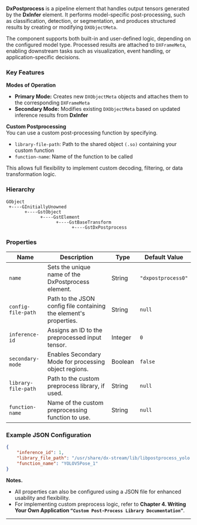 **DxPostprocess** is a pipeline element that handles output tensors generated by the **DxInfer** element. It performs model-specific post-processing, such as classification, detection, or segmentation, and produces structured results by creating or modifying `DXObjectMeta`.  

The component supports both built-in and user-defined logic, depending on the configured model type.
Processed results are attached to `DXFrameMeta`, enabling downstream tasks such as visualization, event handling, or application-specific decisions.

### **Key Features**  

**Modes of Operation**  

- **Primary Mode:** Creates new `DXObjectMeta` objects and attaches them to the corresponding `DXFrameMeta`  
- **Secondary Mode:**  Modifies existing `DXObjectMeta` based on updated inference results from **DxInfer**

**Custom Postprocessing**  
You can use a custom post-processing function by specifying.  

- `library-file-path`: Path to the shared object `(.so)` containing your custom function  
- `function-name`: Name of the function to be called  

This allows full flexibility to implement custom decoding, filtering, or data transformation logic.

### **Hierarchy**  

```
GObject
 +----GInitiallyUnowned
       +----GstObject
             +----GstElement
                   +----GstBaseTransform
                         +----GstDxPostprocess
```

### **Properties**  

| **Name**             | **Description**                                                                                      | **Type**             | **Default Value**       |
|-----------------------|------------------------------------------------------------------------------------------------------|----------------------|-------------------------|
| `name`               | Sets the unique name of the DxPostprocess element.                                                   | String               | `"dxpostprocess0"`       |
| `config-file-path`   | Path to the JSON config file containing the element's properties.                                    | String               | `null`                 |
| `inference-id`      | Assigns an ID to the preprocessed input tensor.                                                      | Integer              | `0`                    |
| `secondary-mode`     | Enables Secondary Mode for processing object regions.                                               | Boolean              | `false`                |
| `library-file-path`  | Path to the custom preprocess library, if used.                                                     | String               | `null`                 |
| `function-name`      | Name of the custom preprocessing function to use.                                                   | String               | `null`                 |

### **Example JSON Configuration**  

```json
{
    "inference_id": 1,
    "library_file_path": "/usr/share/dx-stream/lib/libpostprocess_yolo.so",
    "function_name": "YOLOV5Pose_1"
}
```

**Notes.**  

- All properties can also be configured using a JSON file for enhanced usability and flexibility.  
- For implementing custom preprocess logic, refer to **Chapter 4. Writing Your Own Application `“Custom Post-Process Library Documentation”`**.  

---
